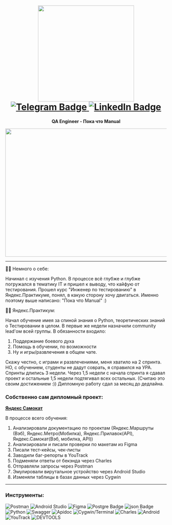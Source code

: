 <h1 align='center'>
<div id="header" align="center">
  <img src="https://i.giphy.com/media/v1.Y2lkPTc5MGI3NjExbzRhcW4zZGZrZmJnNDltMGttcGE0NjJvcWpubjlmanVtNzNjbGU3eCZlcD12MV9pbnRlcm5hbF9naWZfYnlfaWQmY3Q9dHM/qUABlXKRRvfQobzIXp/giphy.gif" width="300"/>
</div>
<div id="badges">
  <a href="https://t.me/Alex_Dubrovsky">
    <img src="https://img.shields.io/badge/Telegram-blue?style=for-the-badge&logo=Telegram" alt="Telegram Badge"/>
  </a>
  <a href="https://www.linkedin.com/in/alexey-dubrovsky-0949bb307/">
    <img src="https://img.shields.io/badge/LinkedIn-lightblue?style=for-the-badge&logo=LinkedIn" alt="LinkedIn Badge"/>
  </a>
</div>
<img src="https://komarev.com/ghpvc/?username=Alexey-Dubrovski&style=flat-square&color=blue" alt=""/>
</h1>
<p align='center'>
  <B>QA Engineer - Пока что Manual</B>
</p>
<div align="center">
  <img src="https://i.giphy.com/media/v1.Y2lkPTc5MGI3NjExanhvZDBwdXp2dzExdzY0YW5qNmc1dGc0Ymk2cnZpYjk0N2xiYnZ4ZyZlcD12MV9pbnRlcm5hbF9naWZfYnlfaWQmY3Q9Zw/SWoSkN6DxTszqIKEqv/giphy.gif" width="600" height="400"/>
</div>

---

:woman_technologist: Немного о себе:

Начинал с изучения Python. В процессе всё глубже и глубже погружался в тематику IT и пришел к выводу, что кайфую от тестирования. Прошел курс "Инженер по тестированию" в Яндекс.Практикуме, понял, в какую сторону хочу двигаться. Именно поэтому выше написано: "Пока что Manual" :)

:man_student: Яндекс.Практикум:

Начал обучение имея за спиной знания о Python, теоретических знаний о Тестировании в целом.
В первые же недели назначили community lead'ом всей группы. 
В обязанности входило: 
1. Поддержание боевого духа
2. Помощь в обучении, по возможности
3. Ну и игры/развлечения в общем чате.

Скажу честно, с играми и развлечениями, меня хватило на 2 спринта. НО, с обучением, студенты не дадут соврать, я справился на УРА.
Спринты длились 3 недели. Через 1,5 недели с начала спринта я сдавал проект и остальные 1,5 недели подтягивал всех остальных. (Считаю это своим достижением :))
Дипломную работу сдал за месяц до дедлайна.


### Собственно сам дипломный проект:
**[Яндекс Самокат](htgithub.com/Shvarikova-Elena/Yandex.Scooter)**


В процессе всего обучения:
1. Анализировали документацию по проектам (Яндекс.Маршруты (Вэб), Яндекс.Метро(Мобилка), Яндекс.Прилавок(API), Яндекс.Самокат(Вэб, мобилка, API))
2. Анализировали и писали проверки по макетам из Figma
3. Писали тест-кейсы, чек-листы
4. Заводили баг-репорты в YouTrack
5. Подменяли ответы от бекэнда через Charles
6. Отправляли запросы через Postman
7. Эмулировали вирутальное устройство через Android Studio
8. Изменяли таблицы в базах данных через Cygwin


---

### Инструменты:
<img src="https://img.shields.io/badge/Postman-FF6C37?style=for-the-badge&logo=Postman&logoColor=white" alt="Postman"/> <img src="https://img.shields.io/badge/Android Studio-3DDC84?style=for-the-badge&logo=Android Studio&logoColor=white" alt="Android Studio"/>
<img src="https://img.shields.io/badge/Figma-F24E1E?style=for-the-badge&logo=Figma&logoColor=white" alt="Figma"/>
<img src="https://img.shields.io/badge/PostgreSQL-316192?style=for-the-badge&logo=postgresql&logoColor=white" alt="Postgre Badge"/>
<img src="https://img.shields.io/badge/json-5E5C5C?style=for-the-badge&logo=json&logoColor=white" alt="json Badge"/>
<img src="https://img.shields.io/badge/Python-F7DF1E?style=for-the-badge&logo=Python&logoColor=white" alt="Python"/>
<img src="https://img.shields.io/badge/Swagger-85EA2D?style=for-the-badge&logo=Swagger&logoColor=white" alt="Swagger"/>
<img src="https://img.shields.io/badge/Apidoc-blue?style=for-the-badge&logo=Apidoc&logoColor=white" alt="Apidoc"/>
<img src="https://img.shields.io/badge/Cygwin/Terminal-4D4D4D?style=for-the-badge&logo=Cygwin/Terminal&logoColor=white" alt="Cygwin/Terminal"/>
<img src="https://img.shields.io/badge/Charles-blue?style=for-the-badge&logo=Charles&logoColor=white" alt="Charles"/>
<img src="https://img.shields.io/badge/Android-3DDC84?style=for-the-badge&logo=android&logoColor=white" alt="Android"/>
<img src="https://img.shields.io/badge/YouTrack-gray?style=for-the-badge&logo=YouTrack&logoColor=white" alt="YouTrack"/>
<img src="https://img.shields.io/badge/DEVTOOLS-blue?style=for-the-badge&logo=DEVTOOLS&logoColor=white" alt="DEVTOOLS"/>
